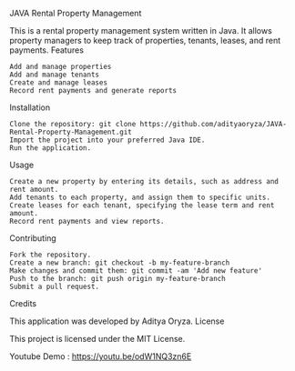 JAVA Rental Property Management

This is a rental property management system written in Java. It allows property managers to keep track of properties, tenants, leases, and rent payments.
Features

    Add and manage properties
    Add and manage tenants
    Create and manage leases
    Record rent payments and generate reports

Installation

    Clone the repository: git clone https://github.com/adityaoryza/JAVA-Rental-Property-Management.git
    Import the project into your preferred Java IDE.
    Run the application.

Usage

    Create a new property by entering its details, such as address and rent amount.
    Add tenants to each property, and assign them to specific units.
    Create leases for each tenant, specifying the lease term and rent amount.
    Record rent payments and view reports.

Contributing

    Fork the repository.
    Create a new branch: git checkout -b my-feature-branch
    Make changes and commit them: git commit -am 'Add new feature'
    Push to the branch: git push origin my-feature-branch
    Submit a pull request.

Credits

This application was developed by Aditya Oryza.
License

This project is licensed under the MIT License.

Youtube Demo : https://youtu.be/odW1NQ3zn6E
